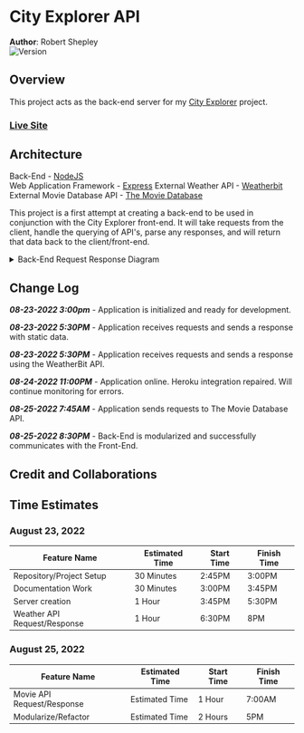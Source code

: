 # City Explorer API

**Author**: Robert Shepley  
![Version](https://img.shields.io/github/package-json/v/shepleysound/city-explorer-api)

## Overview

This project acts as the back-end server for my [City Explorer](https://github.com/shepleysound/city-explorer) project.

### [Live Site](https://shepleysound-city-explorer.netlify.app/)

## Architecture
<!-- Provide a detailed description of the application design. What technologies (languages, libraries, etc) you're using, and any other relevant design information. -->
Back-End - [NodeJS](https://nodejs.org/)  
Web Application Framework - [Express](https://expressjs.com/)
External Weather API - [Weatherbit](https://www.weatherbit.io/api)
External Movie Database API - [The Movie Database](https://developers.themoviedb.org/)

This project is a first attempt at creating a back-end to be used in conjunction with the City Explorer front-end. It will take requests from the client, handle the querying of API's, parse any responses, and will return that data back to the client/front-end.

<details><summary>Back-End Request Response Diagram</summary>

![Request Response Diagram](docs/cityexplorer-requestresponse-diagram.jpg)

</details>

## Change Log
<!-- Use this area to document the iterative changes made to your application as each feature is successfully implemented. Use time stamps. Here's an example:
-->

***08-23-2022 3:00pm*** - Application is initialized and ready for development.  

***08-23-2022 5:30PM*** - Application receives requests and sends a response with static data.

***08-23-2022 5:30PM*** - Application receives requests and sends a response using the WeatherBit API.

***08-24-2022 11:00PM*** - Application online. Heroku integration repaired. Will continue monitoring for errors.

***08-25-2022 7:45AM*** - Application sends requests to The Movie Database API.

***08-25-2022 8:30PM*** - Back-End is modularized and successfully communicates with the Front-End.

## Credit and Collaborations
<!-- Give credit (and a link) to other people or resources that helped you build this application. -->

## Time Estimates

### August 23, 2022

| Feature Name | Estimated Time | Start Time | Finish Time |
| ------------ | -------------- | ---------- | ----------- |
| Repository/Project Setup | 30 Minutes | 2:45PM | 3:00PM |
| Documentation Work | 30 Minutes | 3:00PM | 3:45PM |
| Server creation | 1 Hour | 3:45PM | 5:30PM |
| Weather API Request/Response | 1 Hour | 6:30PM | 8PM |

### August 25, 2022

| Feature Name | Estimated Time | Start Time | Finish Time |
| ------------ | -------------- | ---------- | ----------- |
| Movie API Request/Response | Estimated Time | 1 Hour | 7:00AM | 7:45AM |
| Modularize/Refactor | Estimated Time | 2 Hours | 5PM | 7:45PM |
